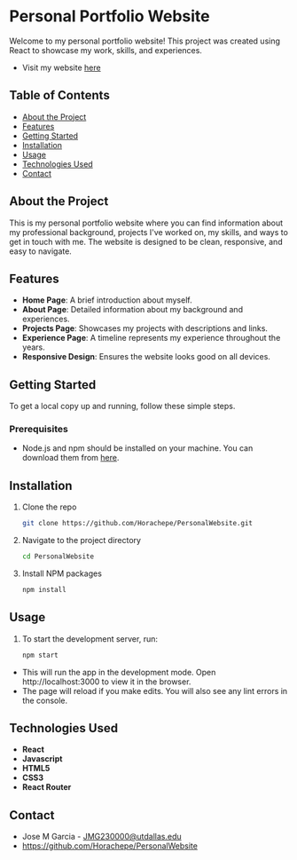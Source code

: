 # Personal Portfolio Website

Welcome to my personal portfolio website! This project was created using React to showcase my work, skills, and experiences.

- Visit my website [here](https://jmgonlineportfolio.web.app/)

## Table of Contents

- [About the Project](#about-the-project)
- [Features](#features)
- [Getting Started](#getting-started)
- [Installation](#installation)
- [Usage](#usage)
- [Technologies Used](#technologies-used)
- [Contact](#contact)

## About the Project

This is my personal portfolio website where you can find information about my professional background, projects I've worked on, my skills, and ways to get in touch with me. The website is designed to be clean, responsive, and easy to navigate.

## Features

- **Home Page**: A brief introduction about myself.
- **About Page**: Detailed information about my background and experiences.
- **Projects Page**: Showcases my projects with descriptions and links.
- **Experience Page**: A timeline represents my experience throughout the years.
- **Responsive Design**: Ensures the website looks good on all devices.

## Getting Started

To get a local copy up and running, follow these simple steps.

### Prerequisites

- Node.js and npm should be installed on your machine. You can download them from [here](https://nodejs.org/).

## Installation

1. Clone the repo
   ```sh
   git clone https://github.com/Horachepe/PersonalWebsite.git
2. Navigate to the project directory
   ```sh
   cd PersonalWebsite
3. Install NPM packages
   ```sh
   npm install

## Usage

1. To start the development server, run:
   ```sh   
   npm start
   
- This will run the app in the development mode. Open http://localhost:3000 to view it in the browser.
- The page will reload if you make edits. You will also see any lint errors in the console.

## Technologies Used

- **React**
- **Javascript**
- **HTML5**
- **CSS3**
- **React Router**

## Contact

- Jose M Garcia - JMG230000@utdallas.edu
- https://github.com/Horachepe/PersonalWebsite
